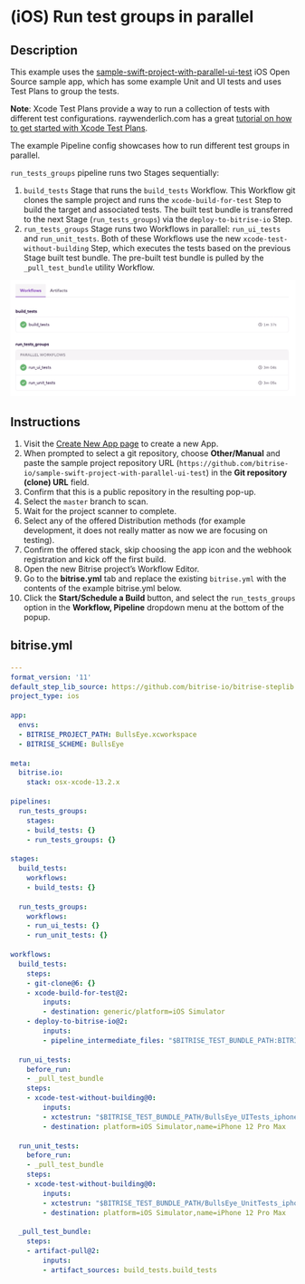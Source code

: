 # (iOS) Run test groups in parallel

## Description

This example uses the [sample-swift-project-with-parallel-ui-test](https://github.com/bitrise-io/sample-swift-project-with-parallel-ui-test) iOS Open Source sample app, which has some example Unit and UI tests and uses Test Plans to group the tests.

**Note**: Xcode Test Plans provide a way to run a collection of tests with different test configurations. raywenderlich.com has a great [tutorial on how to get started with Xcode Test Plans](https://www.raywenderlich.com/10212963-xcode-test-plans-for-ios-getting-started).

The example Pipeline config showcases how to run different test groups in parallel.

`run_tests_groups` pipeline runs two Stages sequentially:
1. `build_tests` Stage that runs the `build_tests` Workflow. This Workflow git clones the sample project and runs the `xcode-build-for-test` Step to build the target and associated tests. The built test bundle is transferred to the next Stage (`run_tests_groups`) via the `deploy-to-bitrise-io` Step.
1. `run_tests_groups` Stage runs two Workflows in parallel: `run_ui_tests` and `run_unit_tests`. Both of these Workflows use the new `xcode-test-without-building` Step, which executes the tests based on the previous Stage built test bundle. The pre-built test bundle is pulled by the `_pull_test_bundle` utility Workflow.

![A screenshot of the example Pipeline in Bitrise's web UI](./ios-run-test-groups-in-parallel.png)

## Instructions

1. Visit the [Create New App page](https://app.bitrise.io/apps/add) to create a new App.
1. When prompted to select a git repository, choose **Other/Manual** and paste the sample project repository URL (`https://github.com/bitrise-io/sample-swift-project-with-parallel-ui-test`) in the **Git repository (clone) URL** field.
1. Confirm that this is a public repository in the resulting pop-up.
1. Select the `master` branch to scan.
1. Wait for the project scanner to complete.
1. Select any of the offered Distribution methods (for example development, it does not really matter as now we are focusing on testing).
1. Confirm the offered stack, skip choosing the app icon and the webhook registration and kick off the first build.
1. Open the new Bitrise project’s Workflow Editor.
1. Go to the **bitrise.yml** tab and replace the existing `bitrise.yml` with the contents of the example bitrise.yml below.
1. Click the **Start/Schedule a Build** button, and select the `run_tests_groups` option in the **Workflow, Pipeline** dropdown menu at the bottom of the popup.


## bitrise.yml

```yaml
---
format_version: '11'
default_step_lib_source: https://github.com/bitrise-io/bitrise-steplib.git
project_type: ios

app:
  envs:
  - BITRISE_PROJECT_PATH: BullsEye.xcworkspace
  - BITRISE_SCHEME: BullsEye

meta:
  bitrise.io:
    stack: osx-xcode-13.2.x

pipelines:
  run_tests_groups:
    stages:
    - build_tests: {}
    - run_tests_groups: {}

stages:
  build_tests:
    workflows:
    - build_tests: {}

  run_tests_groups:
    workflows:
    - run_ui_tests: {}
    - run_unit_tests: {}

workflows:
  build_tests:
    steps:
    - git-clone@6: {}
    - xcode-build-for-test@2:
        inputs:
        - destination: generic/platform=iOS Simulator
    - deploy-to-bitrise-io@2:
        inputs:
        - pipeline_intermediate_files: "$BITRISE_TEST_BUNDLE_PATH:BITRISE_TEST_BUNDLE_PATH"

  run_ui_tests:
    before_run:
    - _pull_test_bundle
    steps:
    - xcode-test-without-building@0:
        inputs:
        - xctestrun: "$BITRISE_TEST_BUNDLE_PATH/BullsEye_UITests_iphonesimulator15.2-arm64-x86_64.xctestrun"
        - destination: platform=iOS Simulator,name=iPhone 12 Pro Max

  run_unit_tests:
    before_run:
    - _pull_test_bundle
    steps:
    - xcode-test-without-building@0:
        inputs:
        - xctestrun: "$BITRISE_TEST_BUNDLE_PATH/BullsEye_UnitTests_iphonesimulator15.2-arm64-x86_64.xctestrun"
        - destination: platform=iOS Simulator,name=iPhone 12 Pro Max

  _pull_test_bundle:
    steps:
    - artifact-pull@2:
        inputs:
        - artifact_sources: build_tests.build_tests
```
